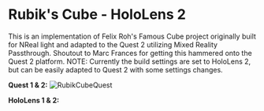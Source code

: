 # Rubik's Cube - HoloLens 2
 
This is an implementation of Felix Roh's Famous Cube project originally built for NReal light and adapted to the Quest 2 utilizing Mixed Reality Passthrough. Shoutout to Marc Frances for getting this hammered onto the Quest 2 platform. NOTE: Currently the build settings are set to HoloLens 2, but can be easily adapted to Quest 2 with some settings changes. 

**Quest 1 & 2:**
![RubikCubeQuest](https://user-images.githubusercontent.com/49875750/162357579-8ff204d9-0c21-485c-8b41-4138aa53a7ea.gif)

**HoloLens 1 & 2:**
